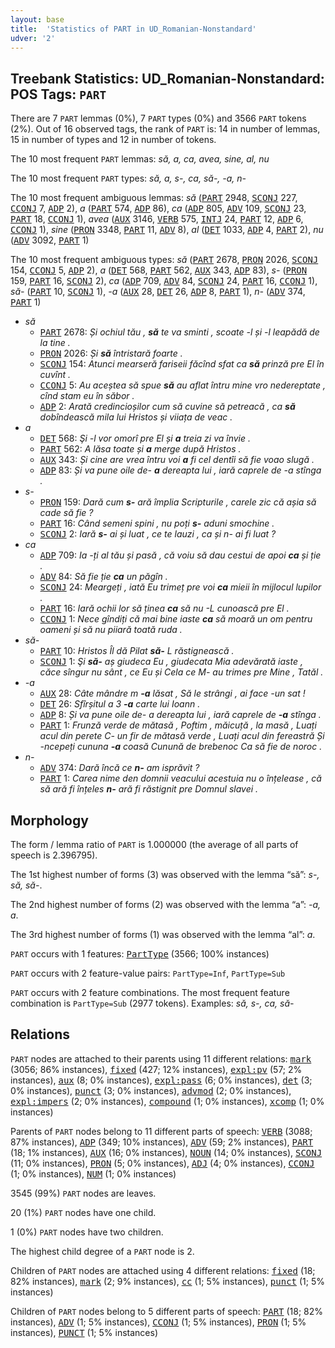 ```yaml
---
layout: base
title:  'Statistics of PART in UD_Romanian-Nonstandard'
udver: '2'
---
```


## Treebank Statistics: UD_Romanian-Nonstandard: POS Tags: `PART`

There are 7 `PART` lemmas (0%), 7 `PART` types (0%) and 3566 `PART` tokens (2%).
Out of 16 observed tags, the rank of `PART` is: 14 in number of lemmas, 15 in number of types and 12 in number of tokens.

The 10 most frequent `PART` lemmas: <em>să, a, ca, avea, sine, al, nu</em>

The 10 most frequent `PART` types:  <em>să, a, s-, ca, să-, -a, n-</em>

The 10 most frequent ambiguous lemmas: <em>să</em> (<tt><a href="ro_nonstandard-pos-PART.html">PART</a></tt> 2948, <tt><a href="ro_nonstandard-pos-SCONJ.html">SCONJ</a></tt> 227, <tt><a href="ro_nonstandard-pos-CCONJ.html">CCONJ</a></tt> 7, <tt><a href="ro_nonstandard-pos-ADP.html">ADP</a></tt> 2), <em>a</em> (<tt><a href="ro_nonstandard-pos-PART.html">PART</a></tt> 574, <tt><a href="ro_nonstandard-pos-ADP.html">ADP</a></tt> 86), <em>ca</em> (<tt><a href="ro_nonstandard-pos-ADP.html">ADP</a></tt> 805, <tt><a href="ro_nonstandard-pos-ADV.html">ADV</a></tt> 109, <tt><a href="ro_nonstandard-pos-SCONJ.html">SCONJ</a></tt> 23, <tt><a href="ro_nonstandard-pos-PART.html">PART</a></tt> 18, <tt><a href="ro_nonstandard-pos-CCONJ.html">CCONJ</a></tt> 1), <em>avea</em> (<tt><a href="ro_nonstandard-pos-AUX.html">AUX</a></tt> 3146, <tt><a href="ro_nonstandard-pos-VERB.html">VERB</a></tt> 575, <tt><a href="ro_nonstandard-pos-INTJ.html">INTJ</a></tt> 24, <tt><a href="ro_nonstandard-pos-PART.html">PART</a></tt> 12, <tt><a href="ro_nonstandard-pos-ADP.html">ADP</a></tt> 6, <tt><a href="ro_nonstandard-pos-CCONJ.html">CCONJ</a></tt> 1), <em>sine</em> (<tt><a href="ro_nonstandard-pos-PRON.html">PRON</a></tt> 3348, <tt><a href="ro_nonstandard-pos-PART.html">PART</a></tt> 11, <tt><a href="ro_nonstandard-pos-ADV.html">ADV</a></tt> 8), <em>al</em> (<tt><a href="ro_nonstandard-pos-DET.html">DET</a></tt> 1033, <tt><a href="ro_nonstandard-pos-ADP.html">ADP</a></tt> 4, <tt><a href="ro_nonstandard-pos-PART.html">PART</a></tt> 2), <em>nu</em> (<tt><a href="ro_nonstandard-pos-ADV.html">ADV</a></tt> 3092, <tt><a href="ro_nonstandard-pos-PART.html">PART</a></tt> 1)

The 10 most frequent ambiguous types:  <em>să</em> (<tt><a href="ro_nonstandard-pos-PART.html">PART</a></tt> 2678, <tt><a href="ro_nonstandard-pos-PRON.html">PRON</a></tt> 2026, <tt><a href="ro_nonstandard-pos-SCONJ.html">SCONJ</a></tt> 154, <tt><a href="ro_nonstandard-pos-CCONJ.html">CCONJ</a></tt> 5, <tt><a href="ro_nonstandard-pos-ADP.html">ADP</a></tt> 2), <em>a</em> (<tt><a href="ro_nonstandard-pos-DET.html">DET</a></tt> 568, <tt><a href="ro_nonstandard-pos-PART.html">PART</a></tt> 562, <tt><a href="ro_nonstandard-pos-AUX.html">AUX</a></tt> 343, <tt><a href="ro_nonstandard-pos-ADP.html">ADP</a></tt> 83), <em>s-</em> (<tt><a href="ro_nonstandard-pos-PRON.html">PRON</a></tt> 159, <tt><a href="ro_nonstandard-pos-PART.html">PART</a></tt> 16, <tt><a href="ro_nonstandard-pos-SCONJ.html">SCONJ</a></tt> 2), <em>ca</em> (<tt><a href="ro_nonstandard-pos-ADP.html">ADP</a></tt> 709, <tt><a href="ro_nonstandard-pos-ADV.html">ADV</a></tt> 84, <tt><a href="ro_nonstandard-pos-SCONJ.html">SCONJ</a></tt> 24, <tt><a href="ro_nonstandard-pos-PART.html">PART</a></tt> 16, <tt><a href="ro_nonstandard-pos-CCONJ.html">CCONJ</a></tt> 1), <em>să-</em> (<tt><a href="ro_nonstandard-pos-PART.html">PART</a></tt> 10, <tt><a href="ro_nonstandard-pos-SCONJ.html">SCONJ</a></tt> 1), <em>-a</em> (<tt><a href="ro_nonstandard-pos-AUX.html">AUX</a></tt> 28, <tt><a href="ro_nonstandard-pos-DET.html">DET</a></tt> 26, <tt><a href="ro_nonstandard-pos-ADP.html">ADP</a></tt> 8, <tt><a href="ro_nonstandard-pos-PART.html">PART</a></tt> 1), <em>n-</em> (<tt><a href="ro_nonstandard-pos-ADV.html">ADV</a></tt> 374, <tt><a href="ro_nonstandard-pos-PART.html">PART</a></tt> 1)


* <em>să</em>
  * <tt><a href="ro_nonstandard-pos-PART.html">PART</a></tt> 2678: <em>Și ochiul tău , <b>să</b> te va sminti , scoate -l și -l leapădă de la tine .</em>
  * <tt><a href="ro_nonstandard-pos-PRON.html">PRON</a></tt> 2026: <em>Și <b>să</b> întristară foarte .</em>
  * <tt><a href="ro_nonstandard-pos-SCONJ.html">SCONJ</a></tt> 154: <em>Atunci mearseră fariseii făcînd sfat ca <b>să</b> prinză pre El în cuvînt .</em>
  * <tt><a href="ro_nonstandard-pos-CCONJ.html">CCONJ</a></tt> 5: <em>Au aceștea să spue <b>să</b> au aflat întru mine vro nedereptate , cînd stam eu în săbor .</em>
  * <tt><a href="ro_nonstandard-pos-ADP.html">ADP</a></tt> 2: <em>Arată credincioșilor cum să cuvine să petreacă , ca <b>să</b> dobîndească mila lui Hristos și viiața de veac .</em>
* <em>a</em>
  * <tt><a href="ro_nonstandard-pos-DET.html">DET</a></tt> 568: <em>Şi -l vor omorî pre El și <b>a</b> treia zi va învie .</em>
  * <tt><a href="ro_nonstandard-pos-PART.html">PART</a></tt> 562: <em>A lăsa toate și <b>a</b> merge după Hristos .</em>
  * <tt><a href="ro_nonstandard-pos-AUX.html">AUX</a></tt> 343: <em>Și cine are vrea întru voi <b>a</b> fi cel dentîi să fie voao slugă .</em>
  * <tt><a href="ro_nonstandard-pos-ADP.html">ADP</a></tt> 83: <em>Și va pune oile de- <b>a</b> dereapta lui , iară caprele de -a stînga .</em>
* <em>s-</em>
  * <tt><a href="ro_nonstandard-pos-PRON.html">PRON</a></tt> 159: <em>Dară cum <b>s-</b> ară împlia Scripturile , carele zic că așia să cade să fie ?</em>
  * <tt><a href="ro_nonstandard-pos-PART.html">PART</a></tt> 16: <em>Când semeni spini , nu poți <b>s-</b> aduni smochine .</em>
  * <tt><a href="ro_nonstandard-pos-SCONJ.html">SCONJ</a></tt> 2: <em>Iară <b>s-</b> ai și luat , ce te lauzi , ca și n- ai fi luat ?</em>
* <em>ca</em>
  * <tt><a href="ro_nonstandard-pos-ADP.html">ADP</a></tt> 709: <em>Ia -ți al tău și pasă , că voiu să dau cestui de apoi <b>ca</b> și ție .</em>
  * <tt><a href="ro_nonstandard-pos-ADV.html">ADV</a></tt> 84: <em>Să fie ție <b>ca</b> un păgîn .</em>
  * <tt><a href="ro_nonstandard-pos-SCONJ.html">SCONJ</a></tt> 24: <em>Meargeți , iată Eu trimeț pre voi <b>ca</b> mieii în mijlocul lupilor .</em>
  * <tt><a href="ro_nonstandard-pos-PART.html">PART</a></tt> 16: <em>Iară ochii lor să ținea <b>ca</b> să nu -L cunoască pre El .</em>
  * <tt><a href="ro_nonstandard-pos-CCONJ.html">CCONJ</a></tt> 1: <em>Nece gîndiți că mai bine iaste <b>ca</b> să moară un om pentru oameni și să nu piiară toată ruda .</em>
* <em>să-</em>
  * <tt><a href="ro_nonstandard-pos-PART.html">PART</a></tt> 10: <em>Hristos Îl dă Pilat <b>să-</b> L răstignească .</em>
  * <tt><a href="ro_nonstandard-pos-SCONJ.html">SCONJ</a></tt> 1: <em>Şi <b>să-</b> aș giudeca Eu , giudecata Mia adevărată iaste , căce sîngur nu sânt , ce Eu și Cela ce M- au trimes pre Mine , Tatăl .</em>
* <em>-a</em>
  * <tt><a href="ro_nonstandard-pos-AUX.html">AUX</a></tt> 28: <em>Câte mândre m <b>-a</b> lăsat , Să le strângi , ai face -un sat !</em>
  * <tt><a href="ro_nonstandard-pos-DET.html">DET</a></tt> 26: <em>Sfîrșitul a 3 <b>-a</b> carte lui Ioann .</em>
  * <tt><a href="ro_nonstandard-pos-ADP.html">ADP</a></tt> 8: <em>Și va pune oile de- a dereapta lui , iară caprele de <b>-a</b> stînga .</em>
  * <tt><a href="ro_nonstandard-pos-PART.html">PART</a></tt> 1: <em>Frunză verde de mătasă , Poftim , măicuță , la masă , Luați acul din perete C- un fir de mătasă verde , Luați acul din fereastră Și -ncepeți cununa <b>-a</b> coasă Cunună de brebenoc Ca să fie de noroc .</em>
* <em>n-</em>
  * <tt><a href="ro_nonstandard-pos-ADV.html">ADV</a></tt> 374: <em>Dară încă ce <b>n-</b> am isprăvit ?</em>
  * <tt><a href="ro_nonstandard-pos-PART.html">PART</a></tt> 1: <em>Carea nime den domnii veacului acestuia nu o înțelease , că să ară fi înțeles <b>n-</b> ară fi răstignit pre Domnul slavei .</em>

## Morphology

The form / lemma ratio of `PART` is 1.000000 (the average of all parts of speech is 2.396795).

The 1st highest number of forms (3) was observed with the lemma “să”: <em>s-, să, să-</em>.

The 2nd highest number of forms (2) was observed with the lemma “a”: <em>-a, a</em>.

The 3rd highest number of forms (1) was observed with the lemma “al”: <em>a</em>.

`PART` occurs with 1 features: <tt><a href="ro_nonstandard-feat-PartType.html">PartType</a></tt> (3566; 100% instances)

`PART` occurs with 2 feature-value pairs: `PartType=Inf`, `PartType=Sub`

`PART` occurs with 2 feature combinations.
The most frequent feature combination is `PartType=Sub` (2977 tokens).
Examples: <em>să, s-, ca, să-</em>


## Relations

`PART` nodes are attached to their parents using 11 different relations: <tt><a href="ro_nonstandard-dep-mark.html">mark</a></tt> (3056; 86% instances), <tt><a href="ro_nonstandard-dep-fixed.html">fixed</a></tt> (427; 12% instances), <tt><a href="ro_nonstandard-dep-expl-pv.html">expl:pv</a></tt> (57; 2% instances), <tt><a href="ro_nonstandard-dep-aux.html">aux</a></tt> (8; 0% instances), <tt><a href="ro_nonstandard-dep-expl-pass.html">expl:pass</a></tt> (6; 0% instances), <tt><a href="ro_nonstandard-dep-det.html">det</a></tt> (3; 0% instances), <tt><a href="ro_nonstandard-dep-punct.html">punct</a></tt> (3; 0% instances), <tt><a href="ro_nonstandard-dep-advmod.html">advmod</a></tt> (2; 0% instances), <tt><a href="ro_nonstandard-dep-expl-impers.html">expl:impers</a></tt> (2; 0% instances), <tt><a href="ro_nonstandard-dep-compound.html">compound</a></tt> (1; 0% instances), <tt><a href="ro_nonstandard-dep-xcomp.html">xcomp</a></tt> (1; 0% instances)

Parents of `PART` nodes belong to 11 different parts of speech: <tt><a href="ro_nonstandard-pos-VERB.html">VERB</a></tt> (3088; 87% instances), <tt><a href="ro_nonstandard-pos-ADP.html">ADP</a></tt> (349; 10% instances), <tt><a href="ro_nonstandard-pos-ADV.html">ADV</a></tt> (59; 2% instances), <tt><a href="ro_nonstandard-pos-PART.html">PART</a></tt> (18; 1% instances), <tt><a href="ro_nonstandard-pos-AUX.html">AUX</a></tt> (16; 0% instances), <tt><a href="ro_nonstandard-pos-NOUN.html">NOUN</a></tt> (14; 0% instances), <tt><a href="ro_nonstandard-pos-SCONJ.html">SCONJ</a></tt> (11; 0% instances), <tt><a href="ro_nonstandard-pos-PRON.html">PRON</a></tt> (5; 0% instances), <tt><a href="ro_nonstandard-pos-ADJ.html">ADJ</a></tt> (4; 0% instances), <tt><a href="ro_nonstandard-pos-CCONJ.html">CCONJ</a></tt> (1; 0% instances), <tt><a href="ro_nonstandard-pos-NUM.html">NUM</a></tt> (1; 0% instances)

3545 (99%) `PART` nodes are leaves.

20 (1%) `PART` nodes have one child.

1 (0%) `PART` nodes have two children.

The highest child degree of a `PART` node is 2.

Children of `PART` nodes are attached using 4 different relations: <tt><a href="ro_nonstandard-dep-fixed.html">fixed</a></tt> (18; 82% instances), <tt><a href="ro_nonstandard-dep-mark.html">mark</a></tt> (2; 9% instances), <tt><a href="ro_nonstandard-dep-cc.html">cc</a></tt> (1; 5% instances), <tt><a href="ro_nonstandard-dep-punct.html">punct</a></tt> (1; 5% instances)

Children of `PART` nodes belong to 5 different parts of speech: <tt><a href="ro_nonstandard-pos-PART.html">PART</a></tt> (18; 82% instances), <tt><a href="ro_nonstandard-pos-ADV.html">ADV</a></tt> (1; 5% instances), <tt><a href="ro_nonstandard-pos-CCONJ.html">CCONJ</a></tt> (1; 5% instances), <tt><a href="ro_nonstandard-pos-PRON.html">PRON</a></tt> (1; 5% instances), <tt><a href="ro_nonstandard-pos-PUNCT.html">PUNCT</a></tt> (1; 5% instances)

